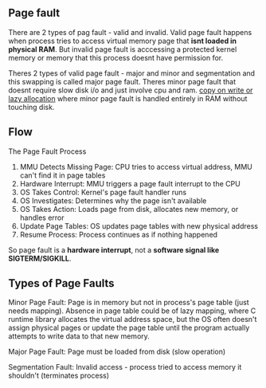 ## Page fault
There are 2 types of pag fault - valid and invalid. Valid page fault happens when process tries to access virtual memory page that **isnt loaded in physical RAM**. But invalid page fault is acccessing a protected kernel memory or memory that this process doesnt have permission for.

Theres 2 types of valid page fault - major and minor and segmentation and this swapping is called major page fault. Theres minor page fault that doesnt require slow disk i/o and just involve cpu and ram. [copy on write or lazy allocation](https://github.com/brian6484/CSKnowledge/blob/main/Operating%20System/Linux/Memory/Copy%20on%20write%20and%20Lazy%20loading.md) where minor page fault is handled entirely in RAM without touching disk.

## Flow
The Page Fault Process

1) MMU Detects Missing Page: CPU tries to access virtual address, MMU can't find it in page tables
2) Hardware Interrupt: MMU triggers a page fault interrupt to the CPU
3) OS Takes Control: Kernel's page fault handler runs
4) OS Investigates: Determines why the page isn't available
5) OS Takes Action: Loads page from disk, allocates new memory, or handles error
6) Update Page Tables: OS updates page tables with new physical address
7) Resume Process: Process continues as if nothing happened

So page fault is a **hardware interrupt**, not a **software signal like SIGTERM/SIGKILL**.

## Types of Page Faults
Minor Page Fault: Page is in memory but not in process's page table (just needs mapping). Absence in page table could be of lazy mapping, where C runtime library allocates the virtual address space, but the OS often doesn't assign physical pages or update the page table until the program actually attempts to write data to that new memory.

Major Page Fault: Page must be loaded from disk (slow operation)

Segmentation Fault: Invalid access - process tried to access memory it shouldn't (terminates process)
